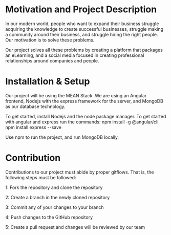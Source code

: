 # Motivation and Project Description

In our modern world, people who want to expand their business struggle acquiring the knowledge to create successful businesses, struggle making a community around their business, and struggle hiring the right people. Our motivation is to solve these problems.

Our project solves all these problems by creating a platform that packages an eLearning, and a social media focused in creating professional relationships around companies and people.

# Installation & Setup

Our project will be using the MEAN Stack.
We are using an Angular frontend, Nodejs with the express framework for the server, and MongoDB as our database technology.

To get started, install Nodejs and the node package manager.
To get started with angular and express run the commands:
npm install -g @angular/cli
npm install express --save

Use npm to run the project, and run MongoDB locally.

# Contribution

Contributions to our project must abide by proper gitflows. That is, the following steps must be followed:

1: Fork the repository and clone the repository

2: Create a branch in the newly cloned repository

3: Commit any of your changes to your branch

4: Push changes to the GitHub repository

5: Create a pull request and changes will be reviewed by our team